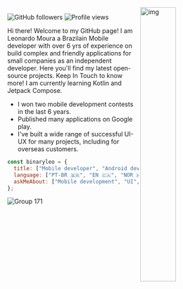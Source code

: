 
<img align="right" alt="img" src="https://user-images.githubusercontent.com/72607039/169917184-a7ca071a-46f8-417d-8037-d73beae94358.png" width="40%" height="auto" />
 

![GitHub followers](https://img.shields.io/github/followers/binaryleo?label=Follow&style=social)
<img src="https://komarev.com/ghpvc/?username=binaryleo&color=008080" alt="Profile views " />


Hi there! Welcome to my GitHub page! I am Leonardo Moura a Brazilain Mobile developer with over 6 yrs of experience on build complex and friendly applications for small companies as an independent developer. Here you'll find my latest open-source projects. Keep In Touch to know more! I am currently learning Kotlin and Jetpack Compose.
 - I won two mobile development contests in the last  6 years. 
 - Published many applications on Google play.
 - I've built a wide range of successful UI-UX for many projects, including for overseas customers.
<div>

```javascript
const binaryleo = {
  title: ["Mobile developer", "Android developer"],
  language: ["PT-BR 🇧🇷", "EN 🇨🇦", "NOR 🇳🇴", "FR 🇫🇷"],
  askMeAbout: ["Mobile development", "UI","Figma"],
};


```
![Group 171](https://user-images.githubusercontent.com/72607039/208580201-34011814-cfbf-427b-a475-e6cf0dfb8548.png)


</div>
